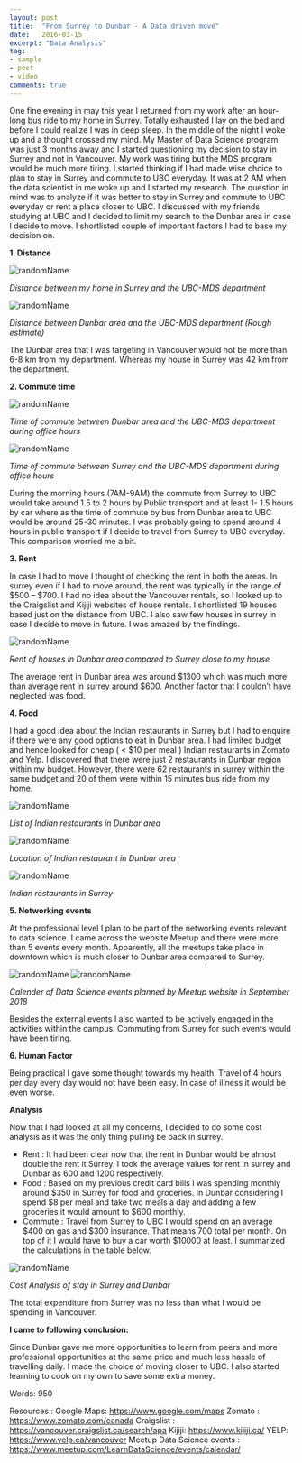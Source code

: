 ```yaml
---
layout: post
title:  "From Surrey to Dunbar - A Data driven move"
date:   2016-03-15
excerpt: "Data Analysis"
tag:
- sample
- post
- video
comments: true
---
```


One fine evening in may this year I returned from my work after an hour-long bus ride to my home in Surrey. Totally exhausted I lay on the bed and before I could realize I was in deep sleep. In the middle of the night I woke up and a thought crossed my mind. My Master of Data Science program was just 3 months away and I started questioning my decision to stay in Surrey and not in Vancouver. My work was tiring but the MDS program would be much more tiring. I started thinking if I had made wise choice to plan to stay in Surrey and commute to UBC everyday. It was at 2 AM when the data scientist in me woke up and I started my research.
The question in mind was to analyze if it was better to stay in Surrey and commute to UBC everyday or rent a place closer to UBC. I discussed with my friends studying at UBC and I decided to limit my search to the Dunbar area in case I decide to move. I shortlisted couple of important factors I had to base my decision on.

**1. Distance**

![randomName](../imgs/Surrey-UBC_Distance.png)

*Distance between my home in Surrey and the UBC-MDS department*

![randomName](../imgs/Dunbar_UBC_Distance.PNG)

*Distance between Dunbar area and the UBC-MDS department (Rough estimate)*

The Dunbar area that I was targeting in Vancouver would not be more than 6-8 km from my department. Whereas my house in Surrey was 42 km  from the department.

**2. Commute time**  

![randomName](../imgs/Travel_Time_DunbartoUBC.png)

*Time of commute between Dunbar area and the UBC-MDS department during office hours*

![randomName](../imgs/Travel_Time_SurreytoUBC.png)

*Time of commute between Surrey and the UBC-MDS department during office hours*

During the morning hours (7AM-9AM) the commute from Surrey to UBC would take around 1.5 to 2 hours by Public transport and at least 1- 1.5 hours by car where as the time of commute by bus from Dunbar area to UBC would be around 25-30 minutes. I was probably going to spend around 4 hours in public transport if I decide to travel from Surrey to UBC everyday. This comparison worried me a bit.

**3. Rent**

In case I had to move I thought of checking the rent in both the areas. In surrey even if I had to move around, the rent was typically in the range of $500 – $700. I had no idea about the Vancouver rentals, so I looked up to the Craigslist and Kijiji websites of house rentals. I shortlisted 19 houses based just on the distance from UBC. I also saw few houses in surrey in case I decide to move in future. I was amazed by the findings.

![randomName](../imgs/Mean_Rent_Dunbar-Surrey.png)

*Rent of houses in Dunbar area compared to Surrey close to my house*

The average rent in Dunbar area was around $1300 which was much more than average rent in surrey around $600.
Another factor that I couldn’t have neglected was food.

**4. Food**

I had a good idea about the Indian restaurants in Surrey but I had to enquire if there were any good options to eat in Dunbar area. I had limited budget and hence looked for cheap ( < $10 per meal ) Indian restaurants in Zomato and Yelp. I discovered that there were just 2 restaurants in Dunbar region within my budget. However, there were 62 restaurants in surrey within the same budget and 20 of them were within 15 minutes bus ride from my home.

![randomName](../imgs/Restaurants_Dunbar.png)

*List of Indian restaurants in Dunbar area*

![randomName](../imgs/Restaurants_Dunbar_Map.png)

*Location of Indian restaurant in Dunbar area*

![randomName](../imgs/Restaurants_Surrey.png)

*Indian restaurants in Surrey*

**5. Networking events**

At the professional level I plan to be part of the networking events relevant to data science. I came across the website Meetup and there were more than 5 events every month. Apparently, all the meetups take place in downtown which is much closer to Dunbar area compared to Surrey.

![randomName](../imgs/Events_Vancouver_1.PNG)
![randomName](../imgs/Events_Vancouver_2.PNG)

*Calender of Data Science events planned by Meetup website in September 2018*

Besides the external events I also wanted to be actively engaged in the activities within the campus. Commuting from Surrey for such events would have been tiring.

**6. Human Factor**

Being practical I gave some thought towards my health. Travel of 4 hours per day every day would not have been easy. In case of illness it would be even worse.

**Analysis**

Now that I had looked at all my concerns, I decided to do some cost analysis as it was the only thing pulling be back in surrey.
-	Rent :
It had been clear now that the rent in Dunbar would be almost double the rent it Surrey. I took the average values for rent in surrey and Dunbar as 600 and 1200 respectively.
-	Food :
Based on my previous credit card bills I was spending monthly around $350 in Surrey for food and groceries. In Dunbar considering I spend $8 per meal and take two meals a day and adding a few groceries it would amount to $600 monthly.
-	Commute :
Travel from Surrey to UBC I would spend on an average $400 on gas and $300 insurance. That means 700 total per month.
On top of it I would have to buy a car worth $10000 at least. I summarized the calculations in the table below.

![randomName](../imgs/Cost_Analysis.PNG)

*Cost Analysis of stay in Surrey and Dunbar*

The total expenditure from Surrey was no less than what I would be spending in Vancouver.

**I came to following conclusion:**

Since Dunbar gave me more opportunities to learn from peers and more professional opportunities at the same price and much less hassle of travelling daily. I made the choice of moving closer to UBC. I also started learning to cook on my own to save some extra money.

Words: 950

Resources :
Google Maps: https://www.google.com/maps
Zomato : https://www.zomato.com/canada
Craigslist : https://vancouver.craigslist.ca/search/apa
Kijiji: https://www.kijiji.ca/
YELP: https://www.yelp.ca/vancouver
Meetup Data Science events : https://www.meetup.com/LearnDataScience/events/calendar/
